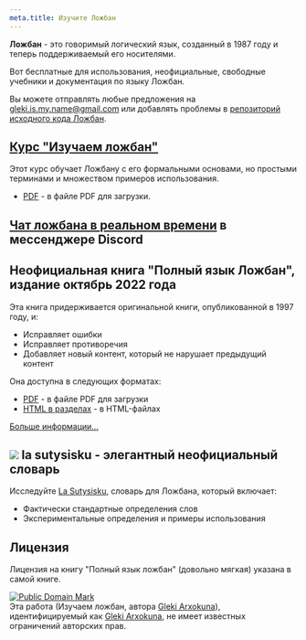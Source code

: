 ```yaml
---
meta.title: Изучите Ложбан
---
```


**Ложбан** - это говоримый логический язык, созданный в 1987 году и теперь поддерживаемый его носителями.

Вот бесплатные для использования, неофициальные, свободные учебники и документация по языку Ложбан.

Вы можете отправлять любые предложения на [gleki.is.my.name@gmail.com](mailto:gleki.is.my.name@gmail.com) или добавлять проблемы в [репозиторий исходного кода Ложбан](https://github.com/la-lojban/lojban-made-easy/issues).
## [Курс "Изучаем ложбан"](/ru/books/learn-lojban)

Этот курс обучает Ложбану с его формальными основами, но простыми терминами и множеством примеров использования.

* [PDF](/vreji/uencu/learn-lojban.pdf) - в файле PDF для загрузки.

## [Чат ложбана в реальном времени](https://discord.gg/wasp5fj) в мессенджере Discord
## Неофициальная книга "Полный язык Ложбан", издание октябрь 2022 года

Эта книга придерживается оригинальной книги, опубликованной в 1997 году, и:

* Исправляет ошибки
* Исправляет противоречия
* Добавляет новый контент, который не нарушает предыдущий контент

Она доступна в следующих форматах:

* [PDF](https://la-lojban.github.io/uncll/uncll-1.2.15/cll.pdf) - в файле PDF для загрузки
* [HTML в разделах](https://la-lojban.github.io/uncll/uncll-1.2.15/xhtml_section_chunks/) - в HTML-файлах
<!-- * [EPUB](https://la-lojban.github.io/uncll/uncll-1.2.15/cll.epub) - как книга EPUB -->

[Больше информации...](/ru/articles/complete-lojban-language)
## ![](https://la-lojban.github.io/sutysisku/pixra/snime.svg) la sutysisku - элегантный неофициальный словарь

Исследуйте [La Sutysisku](https://la-lojban.github.io/sutysisku/en/#seskari=cnano&sisku=coi_munje), словарь для Ложбана, который включает:

* Фактически стандартные определения слов
* Экспериментальные определения и примеры использования
## Лицензия

Лицензия на книгу "Полный язык ложбан" (довольно мягкая) указана в самой книге.

<p xmlns:dct="https://purl.org/dc/terms/">
<a rel="license" href="http://creativecommons.org/publicdomain/mark/1.0/">
<img src="https://i.creativecommons.org/p/mark/1.0/88x31.png"
     style="border-style: none;" alt="Public Domain Mark" />
</a>
<br />
Эта работа (<span property="dct:title">Изучаем ложбан</span>, автора <a href="https://lojban.pw" rel="dct:creator"><span property="dct:title">Gleki Arxokuna</span></a>), идентифицируемый как <a href="https://lojban.pw" rel="dct:publisher"><span property="dct:title">Gleki Arxokuna</span></a>, не имеет известных ограничений авторских прав.
</p>